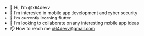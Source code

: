 - 👋 Hi, I’m @x64devv
- 👀 I’m interested in mobile app development and cyber security
- 🌱 I’m currently learning flutter
- 💞️ I’m looking to collaborate on any interesting mobile app ideas
- 📫 How to reach me x64devv@gmail.com

<!---
x64devv/x64devv is a ✨ special ✨ repository because its `README.md` (this file) appears on your GitHub profile.
You can click the Preview link to take a look at your changes.
--->
